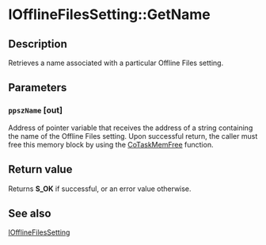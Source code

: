# IOfflineFilesSetting::GetName

## Description

Retrieves a name associated with a particular Offline Files setting.

## Parameters

### `ppszName` [out]

Address of pointer variable that receives the address of a string containing the name of the Offline Files setting. Upon successful return, the caller must free this memory block by using the [CoTaskMemFree](https://learn.microsoft.com/windows/desktop/api/combaseapi/nf-combaseapi-cotaskmemfree) function.

## Return value

Returns **S_OK** if successful, or an error value otherwise.

## See also

[IOfflineFilesSetting](https://learn.microsoft.com/previous-versions/windows/desktop/api/cscobj/nn-cscobj-iofflinefilessetting)